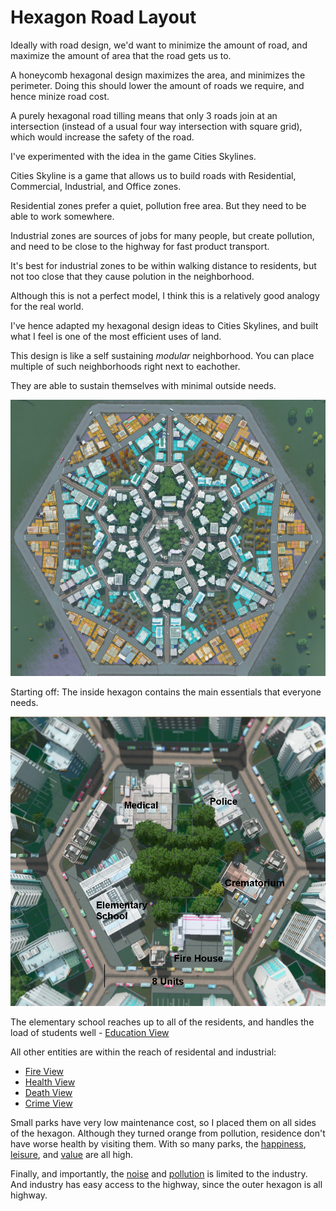 # Hexagon Road Layout

Ideally with road design, we'd want to minimize the amount of road, and maximize the amount of area that the road gets us to.

A honeycomb hexagonal design maximizes the area, and minimizes the perimeter. Doing this should lower the amount of roads we require, and hence minize road cost.

A purely hexagonal road tilling means that only 3 roads join at an intersection (instead of a usual four way intersection with square grid), which would increase the safety of the road.

I've experimented with the idea in the game Cities Skylines.

Cities Skyline is a game that allows us to build roads with Residential, Commercial, Industrial, and Office zones.

Residential zones prefer a quiet, pollution free area. But they need to be able to work somewhere.

Industrial zones are sources of jobs for many people, but create pollution, and need to be close to the highway for fast product transport.

It's best for industrial zones to be within walking distance to residents, but not too close that they cause polution in the neighborhood.

Although this is not a perfect model, I think this is a relatively good analogy for the real world.

I've hence adapted my hexagonal design ideas to Cities Skylines, and built what I feel is one of the most efficient uses of land.

This design is like a self sustaining *modular* neighborhood. You can place multiple of such neighborhoods right next to eachother.

They are able to sustain themselves with minimal outside needs.

![Zone View](pics/zone_view.png)

Starting off: The inside hexagon contains the main essentials that everyone needs.

![Inner Hex](pics/inner_hex.png)

The elementary school reaches up to all of the residents, and handles the load of students well - [Education View](pics/education_view.png)

All other entities are within the reach of residental and industrial:

* [Fire View](pics/fire_view.png)
* [Health View](pics/health_view.png)
* [Death View](pics/death_view.png)
* [Crime View](pics/crime_view.png)

Small parks have very low maintenance cost, so I placed them on all sides of the hexagon. Although they turned orange from pollution, residence don't have worse health by visiting them. With so many parks, the [happiness](happiness_view.png), [leisure](leisure_view.png), and [value](value_view.png) are all high.

Finally, and importantly, the [noise](noise_view.png) and [pollution](pollution.png) is limited to the industry. And industry has easy access to the highway, since the outer hexagon is all highway.

